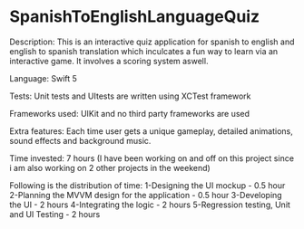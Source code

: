 # SpanishToEnglishLanguageQuiz
Description: This is an interactive quiz application for spanish to english and english to spanish translation which inculcates a fun way to learn via an interactive game. It involves a scoring system aswell.

Language:  Swift 5

Tests: Unit tests and UItests are written using XCTest framework

Frameworks used: UIKit and no third party frameworks are used

Extra features: Each time user gets a unique gameplay, detailed animations, sound effects and background music.

Time invested: 7 hours (I have been working on and off on this project since i am also working on 2 other projects in the weekend)

Following is the distribution of time:
1-Designing the UI mockup - 0.5 hour
2-Planning the MVVM design for the application - 0.5 hour
3-Developing the UI - 2 hours
4-Integrating the logic - 2 hours
5-Regression testing, Unit and UI Testing - 2 hours
